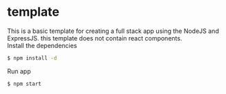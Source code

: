 # template
This is a basic template for creating a full stack app using the NodeJS and ExpressJS.
this template does not contain react components.
<br>
Install the dependencies

```sh
$ npm install -d
```
Run app

```sh
$ npm start
```